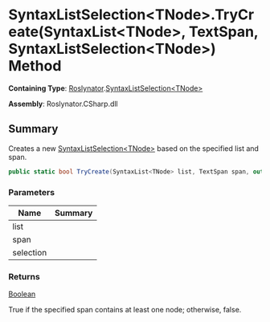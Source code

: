# SyntaxListSelection\<TNode>\.TryCreate\(SyntaxList\<TNode>, TextSpan, SyntaxListSelection\<TNode>\) Method

**Containing Type**: [Roslynator](../../README.md)\.[SyntaxListSelection\<TNode>](../README.md)

**Assembly**: Roslynator\.CSharp\.dll

## Summary

Creates a new [SyntaxListSelection\<TNode>](../README.md) based on the specified list and span\.

```csharp
public static bool TryCreate(SyntaxList<TNode> list, TextSpan span, out SyntaxListSelection<TNode> selection)
```

### Parameters

| Name | Summary |
| ---- | ------- |
| list | |
| span | |
| selection | |

### Returns

[Boolean](https://docs.microsoft.com/en-us/dotnet/api/system.boolean)

True if the specified span contains at least one node; otherwise, false\.